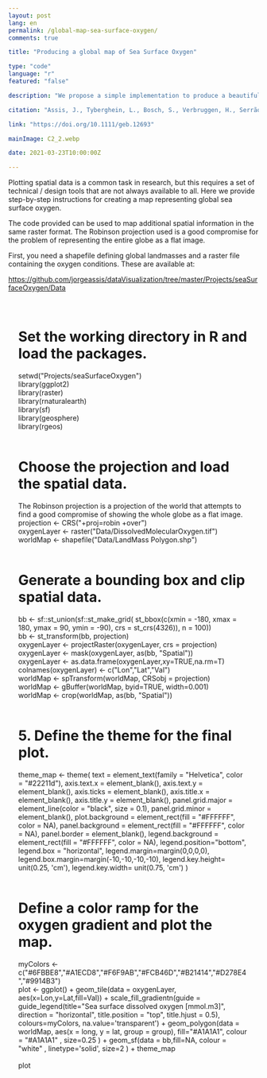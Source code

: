 ```yaml
---
layout: post
lang: en
permalink: /global-map-sea-surface-oxygen/
comments: true

title: "Producing a global map of Sea Surface Oxygen"

type: "code"
language: "r"
featured: "false"

description: "We propose a simple implementation to produce a beautiful map of global Sea Surface Oxygen."

citation: "Assis, J., Tyberghein, L., Bosch, S., Verbruggen, H., Serrão, E. A., and De Clerck, O. (2017). Bio-ORACLE v2.0: Extending marine data layers for bioclimatic modelling. Global Ecology and Biogeography. 27, 277–284."

link: "https://doi.org/10.1111/geb.12693"

mainImage: C2_2.webp

date: 2021-03-23T10:00:00Z

---
```


Plotting spatial data is a common task in research, but this requires a set of technical / design tools that are not always available to all. Here we provide step-by-step instructions for creating a map representing global sea surface oxygen.

The code provided can be used to map additional spatial information in the same raster format. The Robinson projection used is a good compromise for the problem of representing the entire globe as a flat image.

First, you need a shapefile defining global landmasses and a raster file containing the oxygen conditions. These are available at:

<a target="_blank" href="https://github.com/jorgeassis/dataVisualization/tree/master/Projects/seaSurfaceOxygen/Data">https://github.com/jorgeassis/dataVisualization/tree/master/Projects/seaSurfaceOxygen/Data</a>

<div style="padding: 20px" class="border-radius-05 bg-gray font-family-secondary font-small text-dark">

# Set the working directory in R and load the packages.<br>
setwd("Projects/seaSurfaceOxygen")<br>
library(ggplot2)<br>
library(raster)<br>
library(rnaturalearth)<br>
library(sf)<br>
library(geosphere)<br>
library(rgeos)<br><br>

# Choose the projection and load the spatial data.<br>
The Robinson projection is a projection of the world that attempts to find a good compromise of showing the whole globe as a flat image.<br>
projection <- CRS("+proj=robin +over")<br>
oxygenLayer <- raster("Data/DissolvedMolecularOxygen.tif")<br>
worldMap <- shapefile("Data/LandMass Polygon.shp")<br><br>

# Generate a bounding box and clip spatial data.<br>
bb <- sf::st_union(sf::st_make_grid(
  st_bbox(c(xmin = -180,
            xmax = 180,
            ymax = 90,
            ymin = -90), crs = st_crs(4326)), n = 100))<br>
bb <- st_transform(bb, projection)<br>
oxygenLayer <- projectRaster(oxygenLayer, crs = projection)<br>
oxygenLayer <- mask(oxygenLayer, as(bb, "Spatial"))<br>
oxygenLayer <- as.data.frame(oxygenLayer,xy=TRUE,na.rm=T)<br>
colnames(oxygenLayer) <- c("Lon","Lat","Val")<br>
worldMap <- spTransform(worldMap, CRSobj = projection)<br>
worldMap <- gBuffer(worldMap, byid=TRUE, width=0.001)<br>
worldMap <- crop(worldMap, as(bb, "Spatial"))<br><br>

# 5. Define the theme for the final plot.<br>
theme_map <-
  theme(
    text = element_text(family = "Helvetica", color = "#22211d"),
    axis.text.x = element_blank(),
    axis.text.y = element_blank(),
    axis.ticks = element_blank(),
    axis.title.x = element_blank(),
    axis.title.y = element_blank(),
    panel.grid.major = element_line(color = "black", size = 0.1),
    panel.grid.minor = element_blank(),
    plot.background = element_rect(fill = "#FFFFFF", color = NA),
    panel.background = element_rect(fill = "#FFFFFF", color = NA),
    panel.border = element_blank(),
    legend.background = element_rect(fill = "#FFFFFF", color = NA),
    legend.position="bottom",
    legend.box = "horizontal",
    legend.margin=margin(0,0,0,0),
    legend.box.margin=margin(-10,-10,-10,-10),
    legend.key.height= unit(0.25, 'cm'),
    legend.key.width= unit(0.75, 'cm') )<br><br>

# Define a color ramp for the oxygen gradient and plot the map.<br>
myColors <- c("#6FBBE8","#A1ECD8","#F6F9AB","#FCB46D","#B21414","#D278E4","#9914B3")<br>
plot <- ggplot() +
  geom_tile(data = oxygenLayer, aes(x=Lon,y=Lat,fill=Val)) +
  scale_fill_gradientn(guide = guide_legend(title="Sea surface dissolved oxygen [mmol.m3]", direction = "horizontal", title.position = "top", title.hjust = 0.5), colours=myColors, na.value='transparent') +
  geom_polygon(data = worldMap, aes(x = long, y = lat, group = group), fill="#A1A1A1", colour = "#A1A1A1" , size=0.25 ) +
  geom_sf(data = bb,fill=NA, colour = "white" , linetype='solid', size=2 ) +
  theme_map<br><br>
plot

</div>
